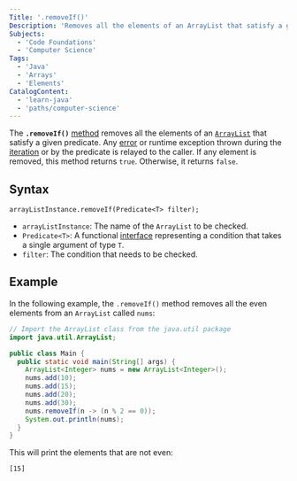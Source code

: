 ```yaml
---
Title: '.removeIf()'
Description: 'Removes all the elements of an ArrayList that satisfy a given predicate.'
Subjects:
  - 'Code Foundations'
  - 'Computer Science'
Tags:
  - 'Java'
  - 'Arrays'
  - 'Elements'
CatalogContent:
  - 'learn-java'
  - 'paths/computer-science'
---
```


The **`.removeIf()`** [method](https://www.codecademy.com/resources/docs/java/methods) removes all the elements of an [`ArrayList`](https://www.codecademy.com/resources/docs/java/array-list) that satisfy a given predicate. Any [error](https://www.codecademy.com/resources/docs/java/errors) or runtime exception thrown during the [iteration](https://www.codecademy.com/resources/docs/java/iterator) or by the predicate is relayed to the caller. If any element is removed, this method returns `true`. Otherwise, it returns `false`.

## Syntax

```pseudo
arrayListInstance.removeIf(Predicate<T> filter);
```

- `arrayListInstance`: The name of the `ArrayList` to be checked.
- `Predicate<T>`: A functional [interface](https://www.codecademy.com/resources/docs/java/interfaces) representing a condition that takes a single argument of type `T`.
- `filter`: The condition that needs to be checked.

## Example

In the following example, the `.removeIf()` method removes all the even elements from an `ArrayList` called `nums`:

```java
// Import the ArrayList class from the java.util package
import java.util.ArrayList;

public class Main { 
  public static void main(String[] args) { 
    ArrayList<Integer> nums = new ArrayList<Integer>();
    nums.add(10);
    nums.add(15);
    nums.add(20);
    nums.add(30);
    nums.removeIf(n -> (n % 2 == 0));
    System.out.println(nums);
  } 
}

```

This will print the elements that are not even:

```shell
[15]
```
